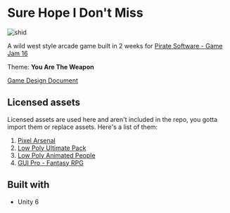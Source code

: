 # Sure Hope I Don't Miss

![shid](https://github.com/user-attachments/assets/7b67203f-fde5-4398-8837-24141403ea65)

A wild west style arcade game built in 2 weeks for [Pirate Software - Game Jam 16](https://itch.io/jam/pirate)

Theme: **You Are The Weapon**

[Game Design Document](https://docs.google.com/document/d/1uqWtq5vjYB-EIcmapQR8w22kwuxXd2n5onxZqv496Ns/edit?usp=sharing)

## Licensed assets
Licensed assets are used here and aren't included in the repo, you gotta import them or replace assets. Here's a list of them:

1. [Pixel Arsenal](https://assetstore.unity.com/packages/p/pixel-arsenal-74726)
2. [Low Poly Ultimate Pack](https://assetstore.unity.com/packages/p/low-poly-ultimate-pack-54733)
3. [Low Poly Animated People](https://assetstore.unity.com/packages/p/low-poly-animated-people-156748)
4. [GUI Pro - Fantasy RPG](https://assetstore.unity.com/packages/p/gui-pro-fantasy-rpg-170168)


## Built with
- Unity 6
